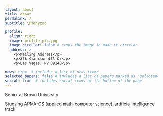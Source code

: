 ```yaml
---
layout: about
title: about
permalink: /
subtitle: \@tonyzoo

profile:
  align: right
  image: profile_pic.jpg
  image_circular: false # crops the image to make it circular
  address: >
    <p>Mailing Address</p>
    <p>278 Cranstonhill Dr</p>
    <p>Las Vegas, NV 89148</p>

news: true  # includes a list of news items
selected_papers: false # includes a list of papers marked as "selected={true}"
social: true  # includes social icons at the bottom of the page
---
```


Senior at Brown University

Studying APMA-CS (applied math-computer science), artificial intelligence track

<!-- Write your biography here. Tell the world about yourself. Link to your favorite [subreddit](http://reddit.com). You can put a picture in, too. The code is already in, just name your picture `prof_pic.jpg` and put it in the `img/` folder.

Put your address / P.O. box / other info right below your picture. You can also disable any these elements by editing `profile` property of the YAML header of your `_pages/about.md`. Edit `_bibliography/papers.bib` and Jekyll will render your [publications page](/al-folio/publications/) automatically.

Link to your social media connections, too. This theme is set up to use [Font Awesome icons](http://fortawesome.github.io/Font-Awesome/) and [Academicons](https://jpswalsh.github.io/academicons/), like the ones below. Add your Facebook, Twitter, LinkedIn, Google Scholar, or just disable all of them. -->
